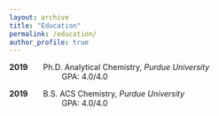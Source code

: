 ```yaml
---
layout: archive
title: "Education"
permalink: /education/
author_profile: true
---
```


**2019** &nbsp; &nbsp; &nbsp;  Ph.D. Analytical Chemistry, _Purdue University_ \
&nbsp; &nbsp; &nbsp; &nbsp; &nbsp; &nbsp; &nbsp; &nbsp; &nbsp; &nbsp; &nbsp; &nbsp; GPA: 4.0/4.0

**2019** &nbsp; &nbsp; &nbsp;  B.S. ACS Chemistry, _Purdue University_ \
&nbsp; &nbsp; &nbsp; &nbsp; &nbsp; &nbsp; &nbsp; &nbsp; &nbsp; &nbsp; &nbsp; &nbsp; GPA: 4.0/4.0
